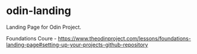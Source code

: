 # odin-landing
Landing Page for Odin Project.

Foundations Coure - https://www.theodinproject.com/lessons/foundations-landing-page#setting-up-your-projects-github-repository 
